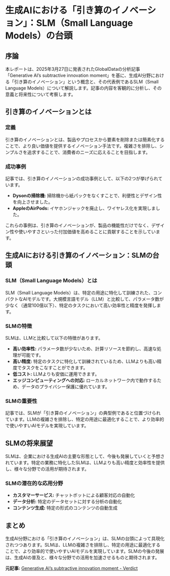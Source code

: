# 生成AIにおける「引き算のイノベーション」：SLM（Small Language Models）の台頭

## 序論

本レポートは、2025年3月27日に発表されたGlobalDataの分析記事「Generative AI’s subtractive innovation moment」を基に、生成AI分野における「引き算のイノベーション」という概念と、その代表例であるSLM（Small Language Models）について解説します。記事の内容を客観的に分析し、その意義と将来性について考察します。

## 引き算のイノベーションとは

### 定義

引き算のイノベーションとは、製品やプロセスから要素を削除または簡素化することで、より良い価値を提供するイノベーション手法です。複雑さを排除し、シンプルさを追求することで、消費者のニーズに応えることを目指します。

### 成功事例

記事では、引き算のイノベーションの成功事例として、以下の2つが挙げられています。

* **Dysonの掃除機:** 掃除機から紙パックをなくすことで、利便性とデザイン性を向上させました。
* **AppleのAirPods:** イヤホンジャックを廃止し、ワイヤレス化を実現しました。

これらの事例は、引き算のイノベーションが、製品の機能性だけでなく、デザイン性や使いやすさといった付加価値を高めることに貢献することを示しています。

## 生成AIにおける引き算のイノベーション：SLMの台頭

### SLM（Small Language Models）とは

SLM（Small Language Models）は、特定の用途に特化して訓練された、コンパクトなAIモデルです。大規模言語モデル（LLM）と比較して、パラメータ数が少なく（通常100億以下）、特定のタスクにおいて高い効率性と精度を発揮します。

### SLMの特徴

SLMは、LLMと比較して以下の特徴があります。

* **高い効率性:** パラメータ数が少ないため、計算リソースを節約し、高速な処理が可能です。
* **高い精度:** 特定のタスクに特化して訓練されているため、LLMよりも高い精度でタスクをこなすことができます。
* **低コスト:** LLMよりも安価に運用できます。
* **エッジコンピューティングへの対応:** ローカルネットワーク内で動作するため、データのプライバシー保護に優れています。

### SLMの重要性

記事では、SLMが「引き算のイノベーション」の典型例であると位置づけられています。LLMの複雑さを排除し、特定の用途に最適化することで、より効率的で使いやすいAIモデルを実現しています。

## SLMの将来展望

SLMは、企業における生成AIの主要な形態として、今後も発展していくと予想されています。特定の業務に特化したSLMは、LLMよりも高い精度と効率性を提供し、様々な分野での活用が期待されます。

### SLMの潜在的な応用分野

* **カスタマーサービス:** チャットボットによる顧客対応の自動化
* **データ分析:** 特定のデータセットに対する分析の自動化
* **コンテンツ生成:** 特定の形式のコンテンツの自動生成

## まとめ

生成AI分野における「引き算のイノベーション」は、SLMの台頭によって具現化されつつあります。SLMは、LLMの複雑さを排除し、特定の用途に最適化することで、より効率的で使いやすいAIモデルを実現しています。SLMの今後の発展は、生成AIの普及と、様々な分野での活用を加速させるものと期待されます。


**元記事:** [Generative AI’s subtractive innovation moment - Verdict](https://www.verdict.co.uk/subtractive-innovation-when-less-offers-more/)